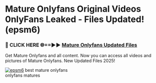# Mature Onlyfans Original Videos 0nlyFans Leaked - Files Updated! (epsm6)

<h3>🔴 CLICK HERE 🌐==►► <a href="https://tinyurl.com/2wckxsce" rel="nofollow">Mature Onlyfans Updated Files</a></h3>

Get Mature Onlyfans and all content. Now you can access all videos and pictures of Mature Onlyfans. New Updated Files 2025!

[![epsm6](https://i.imgur.com/AFduVYN.gif)](https://tinyurl.com/2wckxsce)
best mature onlyfans<br>
onlyfans matures